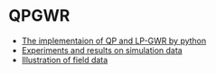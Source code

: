 # QPGWR
- [The implementaion of QP and LP-GWR by python](model/QPGWR.py)
- [Experiments and results on simulation data](model/Simulation.ipynb)
- [Illustration of field data](model/Field.ipynb)